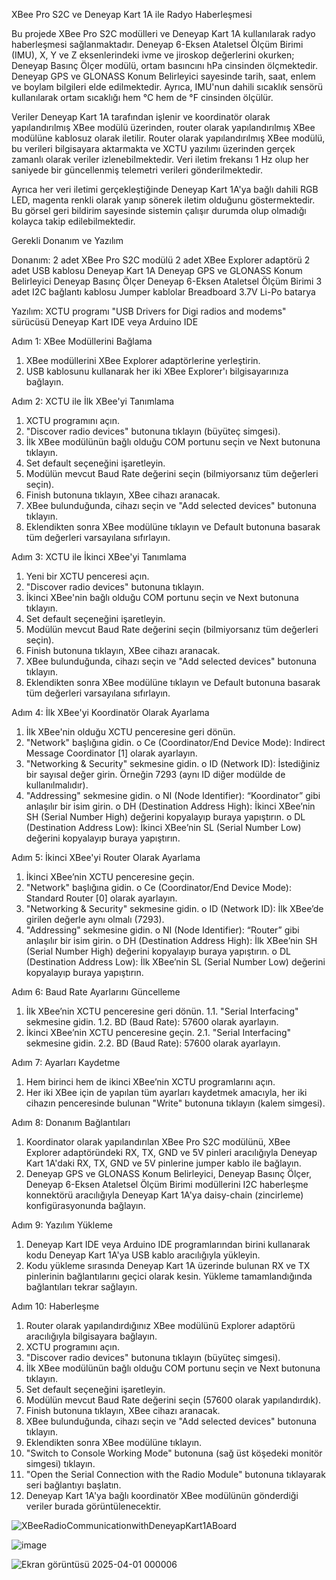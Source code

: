 XBee Pro S2C ve Deneyap Kart 1A ile Radyo Haberleşmesi

Bu projede XBee Pro S2C modülleri ve Deneyap Kart 1A kullanılarak radyo haberleşmesi sağlanmaktadır. Deneyap 6-Eksen Ataletsel Ölçüm Birimi (IMU), X, Y ve Z eksenlerindeki ivme ve jiroskop değerlerini okurken; Deneyap Basınç Ölçer modülü, ortam basıncını hPa cinsinden ölçmektedir. Deneyap GPS ve GLONASS Konum Belirleyici sayesinde tarih, saat, enlem ve boylam bilgileri elde edilmektedir. Ayrıca, IMU'nun dahili sıcaklık sensörü kullanılarak ortam sıcaklığı hem °C hem de °F cinsinden ölçülür.

Veriler Deneyap Kart 1A tarafından işlenir ve koordinatör olarak yapılandırılmış XBee modülü üzerinden, router olarak yapılandırılmış XBee modülüne kablosuz olarak iletilir. Router olarak yapılandırılmış XBee modülü, bu verileri bilgisayara aktarmakta ve XCTU yazılımı üzerinden gerçek zamanlı olarak veriler izlenebilmektedir. Veri iletim frekansı 1 Hz olup her saniyede bir güncellenmiş telemetri verileri gönderilmektedir.

Ayrıca her veri iletimi gerçekleştiğinde Deneyap Kart 1A'ya bağlı dahili RGB LED, magenta renkli olarak yanıp sönerek iletim olduğunu göstermektedir. Bu görsel geri bildirim sayesinde sistemin çalışır durumda olup olmadığı kolayca takip edilebilmektedir.

Gerekli Donanım ve Yazılım

Donanım:
2 adet XBee Pro S2C modülü
2 adet XBee Explorer adaptörü
2 adet USB kablosu
Deneyap Kart 1A
Deneyap GPS ve GLONASS Konum Belirleyici 
Deneyap Basınç Ölçer 
Deneyap 6-Eksen Ataletsel Ölçüm Birimi
3 adet I2C bağlantı kablosu
Jumper kablolar
Breadboard
3.7V Li-Po batarya

Yazılım:
XCTU programı
"USB Drivers for Digi radios and modems" sürücüsü
Deneyap Kart IDE veya Arduino IDE

Adım 1: XBee Modüllerini Bağlama
1.	XBee modüllerini XBee Explorer adaptörlerine yerleştirin.
2.	USB kablosunu kullanarak her iki XBee Explorer'ı bilgisayarınıza bağlayın.

Adım 2: XCTU ile İlk XBee'yi Tanımlama 
1.	XCTU programını açın.
2.	"Discover radio devices" butonuna tıklayın (büyüteç simgesi).
3.	İlk XBee modülünün bağlı olduğu COM portunu seçin ve Next butonuna tıklayın.
4.	Set default seçeneğini işaretleyin.
5.	Modülün mevcut Baud Rate değerini seçin (bilmiyorsanız tüm değerleri seçin).
6.	Finish butonuna tıklayın, XBee cihazı aranacak.
7.	XBee bulunduğunda, cihazı seçin ve "Add selected devices" butonuna tıklayın.
8.	Eklendikten sonra XBee modülüne tıklayın ve Default butonuna basarak tüm değerleri varsayılana sıfırlayın.

Adım 3: XCTU ile İkinci XBee'yi Tanımlama 
1.	Yeni bir XCTU penceresi açın.
2.	"Discover radio devices" butonuna tıklayın.
3.	İkinci XBee'nin bağlı olduğu COM portunu seçin ve Next butonuna tıklayın.
4.	Set default seçeneğini işaretleyin.
5.	Modülün mevcut Baud Rate değerini seçin (bilmiyorsanız tüm değerleri seçin).
6.	Finish butonuna tıklayın, XBee cihazı aranacak.
7.	XBee bulunduğunda, cihazı seçin ve "Add selected devices" butonuna tıklayın.
8.	Eklendikten sonra XBee modülüne tıklayın ve Default butonuna basarak tüm değerleri varsayılana sıfırlayın.

Adım 4: İlk XBee'yi Koordinatör Olarak Ayarlama
1.	İlk XBee'nin olduğu XCTU penceresine geri dönün.
2.	"Network" başlığına gidin.
o	Ce (Coordinator/End Device Mode): Indirect Message Coordinator [1] olarak ayarlayın.
3.	"Networking & Security" sekmesine gidin.
o	ID (Network ID): İstediğiniz bir sayısal değer girin. Örneğin 7293 (aynı ID diğer modülde de kullanılmalıdır).
4.	"Addressing" sekmesine gidin.
o	NI (Node Identifier): “Koordinator” gibi anlaşılır bir isim girin.
o	DH (Destination Address High): İkinci XBee’nin SH (Serial Number High) değerini kopyalayıp buraya yapıştırın.
o	DL (Destination Address Low): İkinci XBee’nin SL (Serial Number Low) değerini kopyalayıp buraya yapıştırın.

Adım 5: İkinci XBee'yi Router Olarak Ayarlama
1.	İkinci XBee’nin XCTU penceresine geçin.
2.	"Network" başlığına gidin.
o	Ce (Coordinator/End Device Mode): Standard Router [0] olarak ayarlayın.
3.	"Networking & Security" sekmesine gidin.
o	ID (Network ID): İlk XBee’de girilen değerle aynı olmalı (7293).
4.	"Addressing" sekmesine gidin.
o	NI (Node Identifier): “Router” gibi anlaşılır bir isim girin.
o	DH (Destination Address High): İlk XBee’nin SH (Serial Number High) değerini kopyalayıp buraya yapıştırın.
o	DL (Destination Address Low): İlk XBee’nin SL (Serial Number Low) değerini kopyalayıp buraya yapıştırın.

Adım 6: Baud Rate Ayarlarını Güncelleme
1.	İlk XBee’nin XCTU penceresine geri dönün. 1.1. "Serial Interfacing" sekmesine gidin. 1.2. BD (Baud Rate): 57600 olarak ayarlayın.
2.	İkinci XBee’nin XCTU penceresine geçin. 2.1. "Serial Interfacing" sekmesine gidin. 2.2. BD (Baud Rate): 57600 olarak ayarlayın.

Adım 7: Ayarları Kaydetme
1.	Hem birinci hem de ikinci XBee’nin XCTU programlarını açın.
2.	Her iki XBee için de yapılan tüm ayarları kaydetmek amacıyla, her iki cihazın penceresinde bulunan "Write" butonuna tıklayın (kalem simgesi).

Adım 8: Donanım Bağlantıları
1.	Koordinator olarak yapılandırılan XBee Pro S2C modülünü, XBee Explorer adaptöründeki RX, TX, GND ve 5V pinleri aracılığıyla Deneyap Kart 1A'daki RX, TX, GND ve 5V pinlerine jumper kablo ile bağlayın.
2.	Deneyap GPS ve GLONASS Konum Belirleyici, Deneyap Basınç Ölçer, Deneyap 6-Eksen Ataletsel Ölçüm Birimi modüllerini I2C haberleşme konnektörü aracılığıyla Deneyap Kart 1A'ya daisy-chain (zincirleme) konfigürasyonunda bağlayın.

Adım 9: Yazılım Yükleme
1.	Deneyap Kart IDE veya Arduino IDE programlarından birini kullanarak kodu Deneyap Kart 1A'ya USB kablo aracılığıyla yükleyin.
2.	Kodu yükleme sırasında Deneyap Kart 1A üzerinde bulunan RX ve TX pinlerinin bağlantılarını geçici olarak kesin. Yükleme tamamlandığında bağlantıları tekrar sağlayın.

Adım 10: Haberleşme
1.	Router olarak yapılandırdığınız XBee modülünü Explorer adaptörü aracılığıyla bilgisayara bağlayın.
2.	XCTU programını açın.
3.	"Discover radio devices" butonuna tıklayın (büyüteç simgesi).
4.	İlk XBee modülünün bağlı olduğu COM portunu seçin ve Next butonuna tıklayın.
5.	Set default seçeneğini işaretleyin.
6.	Modülün mevcut Baud Rate değerini seçin (57600 olarak yapılandırdık).
7.	Finish butonuna tıklayın, XBee cihazı aranacak.
8.	XBee bulunduğunda, cihazı seçin ve "Add selected devices" butonuna tıklayın.
9.	Eklendikten sonra XBee modülüne tıklayın.
10.	"Switch to Console Working Mode" butonuna (sağ üst köşedeki monitör simgesi) tıklayın.
11.	"Open the Serial Connection with the Radio Module" butonuna tıklayarak seri bağlantıyı başlatın.
12.	Deneyap Kart 1A'ya bağlı koordinatör XBee modülünün gönderdiği veriler burada görüntülenecektir.

![XBeeRadioCommunicationwithDeneyapKart1ABoard](https://github.com/user-attachments/assets/22b18f79-9b0f-415b-a6ff-25b0b2ba5cc6)

![image](https://github.com/user-attachments/assets/0144eb78-a275-4f04-8d19-dcd44c652ea6)

![Ekran görüntüsü 2025-04-01 000006](https://github.com/user-attachments/assets/11890b5b-600f-43db-ae72-3abfe6736447)

